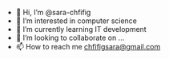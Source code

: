 - 👋 Hi, I’m @sara-chfifig
- 👀 I’m interested in computer science
- 🌱 I’m currently learning IT development
- 💞️ I’m looking to collaborate on ...
- 📫 How to reach me chfifigsara@gmail.com

<!---
sara-chfifig/sara-chfifig is a ✨ special ✨ repository because its `README.md` (this file) appears on your GitHub profile.
You can click the Preview link to take a look at your changes.
--->
